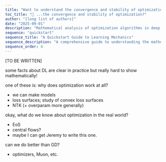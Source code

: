 ```yaml
---
title: "Want to understand the convergence and stability of optimization?"
toc_title: "🚧 ...the convergence and stability of optimization?"
author: "[long list of authors]"
date: "2025-09-01"
description: "Mathematical analysis of optimization algorithms in deep learning and their convergence properties."
sequence: "quickstart"
sequence_title: "A Quickstart Guide to Learning Mechanics"
sequence_description: "A comprehensive guide to understanding the mathematical foundations of deep learning, from optimization to generalization."
sequence_order: 4
---
```


[TO BE WRITTEN]

some facts about DL are clear in practice but really hard to show mathematically!

one of these is: why does optimization work at all?

- we can make models
- loss surfaces; study of convex loss surfaces
- NTK (+ overparam more generally)

okay, what do we know about optimization in the real world?

- EoS
- central flows?
- maybe I can get Jeremy to write this one.

can we do better than GD?

- optimizers, Muon, etc.